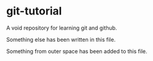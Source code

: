 # git-tutorial

A void repository for learning git and github.

Something else has been written in this file.

Something from outer space has been added to this file.
